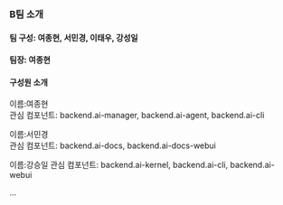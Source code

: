 ### B팀 소개

#### 팀 구성: 여종현, 서민경, 이태우, 강성일
#### 팀장: 여종현


#### 구성원 소개 
이름:여종현   
관심 컴포넌트: backend.ai-manager, backend.ai-agent, backend.ai-cli

이름:서민경   
관심 컴포넌트: backend.ai-docs, backend.ai-docs-webui

이름:강승일
관심 컴포넌트: backend.ai-kernel, backend.ai-cli, backend.ai-webui

...
